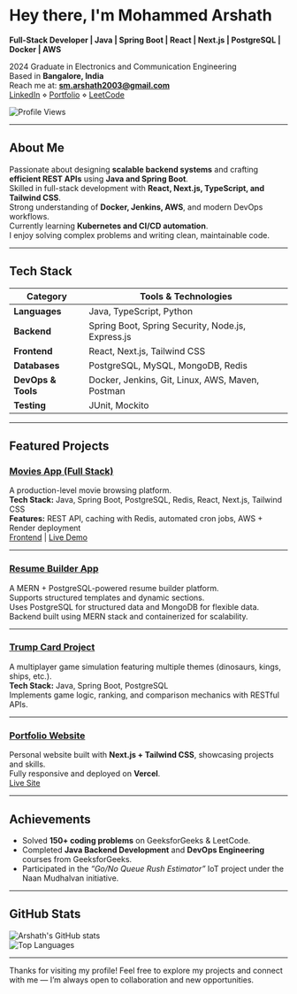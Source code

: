 # Hey there, I'm Mohammed Arshath  

**Full-Stack Developer | Java | Spring Boot | React | Next.js | PostgreSQL | Docker | AWS**

2024 Graduate in Electronics and Communication Engineering  
Based in **Bangalore, India**  
Reach me at: **[sm.arshath2003@gmail.com](mailto:sm.arshath2003@gmail.com)**  
[LinkedIn](https://www.linkedin.com/in/arshathmohammed27/) ⋄ [Portfolio](https://arshwagen.vercel.app/) ⋄ [LeetCode](https://leetcode.com/u/Arshath2705/)

![Profile Views](https://komarev.com/ghpvc/?username=mohammedarshath2705&label=Profile%20Views&color=0e75b6&style=flat)

---

## About Me

Passionate about designing **scalable backend systems** and crafting **efficient REST APIs** using **Java and Spring Boot**.  
Skilled in full-stack development with **React, Next.js, TypeScript, and Tailwind CSS**.  
Strong understanding of **Docker, Jenkins, AWS**, and modern DevOps workflows.  
Currently learning **Kubernetes and CI/CD automation**.  
I enjoy solving complex problems and writing clean, maintainable code.

---

## Tech Stack

| Category | Tools & Technologies |
|-----------|----------------------|
| **Languages** | Java, TypeScript, Python |
| **Backend** | Spring Boot, Spring Security, Node.js, Express.js |
| **Frontend** | React, Next.js, Tailwind CSS |
| **Databases** | PostgreSQL, MySQL, MongoDB, Redis |
| **DevOps & Tools** | Docker, Jenkins, Git, Linux, AWS, Maven, Postman |
| **Testing** | JUnit, Mockito |

---

## Featured Projects

### [Movies App (Full Stack)](https://github.com/mohammedarshath2705/Movies_App)
A production-level movie browsing platform.  
**Tech Stack:** Java, Spring Boot, PostgreSQL, Redis, React, Next.js, Tailwind CSS  
**Features:** REST API, caching with Redis, automated cron jobs, AWS + Render deployment  
[Frontend](https://github.com/mohammedarshath2705/Movies_App-Frontend) | [Live Demo](https://movies-app-frontend-five.vercel.app/)

---

### [Resume Builder App](https://github.com/mohammedarshath2705/ResumeBuilder_Backend)
A MERN + PostgreSQL-powered resume builder platform.  
Supports structured templates and dynamic sections.  
Uses PostgreSQL for structured data and MongoDB for flexible data.  
Backend built using MERN stack and containerized for scalability.

---

### [Trump Card Project](https://github.com/mohammedarshath2705/TrumpCard-Project)
A multiplayer game simulation featuring multiple themes (dinosaurs, kings, ships, etc.).  
**Tech Stack:** Java, Spring Boot, PostgreSQL  
Implements game logic, ranking, and comparison mechanics with RESTful APIs.

---

### [Portfolio Website](https://github.com/mohammedarshath2705/Arshath-Portfolio)
Personal website built with **Next.js + Tailwind CSS**, showcasing projects and skills.  
Fully responsive and deployed on **Vercel**.  
[Live Site](https://arshwagen.vercel.app/)

---

## Achievements

- Solved **150+ coding problems** on GeeksforGeeks & LeetCode.  
- Completed **Java Backend Development** and **DevOps Engineering** courses from GeeksforGeeks.  
- Participated in the *“Go/No Queue Rush Estimator”* IoT project under the Naan Mudhalvan initiative.

---

## GitHub Stats

![Arshath's GitHub stats](https://github-readme-stats.vercel.app/api?username=mohammedarshath2705&show_icons=true&theme=tokyonight)  
![Top Languages](https://github-readme-stats.vercel.app/api/top-langs/?username=mohammedarshath2705&layout=compact&theme=tokyonight)

---

Thanks for visiting my profile! Feel free to explore my projects and connect with me — I’m always open to collaboration and new opportunities.
